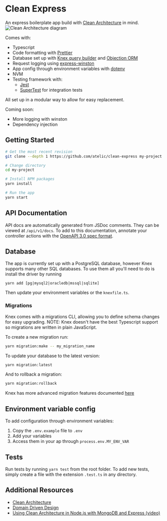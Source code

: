 # Clean Express

An express boilerplate app build with [Clean Architecture](https://blog.cleancoder.com/uncle-bob/2012/08/13/the-clean-architecture.html) in mind.
![Clean Architecture diagram](https://blog.cleancoder.com/uncle-bob/images/2012-08-13-the-clean-architecture/CleanArchitecture.jpg)

Comes with:

- Typescript
- Code formatting with [Prettier](https://prettier.io/)
- Database set up with [Knex query builder](http://knexjs.org/) and [Objection ORM](https://vincit.github.io/objection.js/)
- Request logging using [express-winston](https://www.npmjs.com/package/express-winston)
- App config through environment variables with [dotenv](https://github.com/motdotla/dotenv)
- NVM
- Testing framework with:
  - [Jest](https://jestjs.io/)
  - [SuperTest](https://github.com/visionmedia/supertest) for integration tests

All set up in a modular way to allow for easy replacement.

Coming soon:

- More logging with winston
- Dependency injection

## Getting Started

```bash
# Get the most recent revision
git clone --depth 1 https://github.com/atelic/clean-express my-project

# Change directory
cd my-project

# Install NPM packages
yarn install

# Run the app
yarn start
```

## API Documentation

API docs are automatically generated from JSDoc comments. They can be viewed at `/api/v1/docs`.
To add to this documentation, annotate your controller actions with the [OpenAPI 3.0 spec format](https://swagger.io/docs/specification/about/).

## Database

The app is currently set up with a PostgreSQL database, however Knex supports many
other SQL databases. To use them all you'll need to do is install the driver by running

`yarn add [pg|mysql2|oracledb|mssql|sqlite]`

Then update your environment variables or the `knexfile.ts`.

### Migrations

Knex comes with a migrations CLI, allowing you to define schema changes for easy upgrading.
NOTE: Knex doesn't have the best Typescript support so migrations are written in plain JavaScript.

To create a new migration run:

```bash
yarn migration:make -- my_migration_name
```

To update your database to the latest version:

```bash
yarn migration:latest
```

And to rollback a migration:

```bash
yarn migration:rollback
```

Knex has more advanced migration features documented [here](http://knexjs.org/#Migrations)

## Environment variable config

To add configuration through environment variables:

1. Copy the `.env.example` file to `.env`
2. Add your variables
3. Access them in your ap through `process.env.MY_ENV_VAR`

## Tests

Run tests by running `yarn test` from the root folder. To add new tests, simply create a file with the extension `.test.ts` in any directory.

## Additional Resources

- [Clean Architecture](https://blog.cleancoder.com/uncle-bob/2012/08/13/the-clean-architecture.html)
- [Domain Driven Design](https://airbrake.io/blog/software-design/domain-driven-design)
- [Using Clean Architecture in Node.js with MongoDB and Express (video)](https://www.youtube.com/watch?v=CnailTcJV_U)
